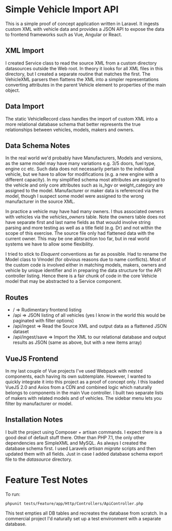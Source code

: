 # Simple Vehicle Import API

This is a simple proof of concept application written in Laravel. It ingests custom XML with vehicle data and provides a JSON API to expose the data to frontend frameworks such as Vue, Angular or React.

## XML Import
I created Service class to read the source XML from a custom directory datasources outside the Web root. In theory it looks for all XML files in this directory, but I created a separate routine that matches the first. The VehicleXML parsers then flattens the XML into a simpler representations converting attributes in the parent Vehicle element to properties of the main object.

## Data Import
The static VehicleRecord class handles the import of custom XML into a more relational database schema that better represents the true relationships between vehicles, models, makers and owners.

## Data Schema Notes

In the real world we'd probably have Manufacturers, Models and versions, as the same model may have many variations e.g. 3/5 doors, fuel type, engine cc etc. Such data does not necessarily pertain to the individual vehicle, but we have to allow for modifications (e.g. a new engine with a different capacity). In my simplified schema most attributes are assigned to the vehicle and only core attributes such as is_hgv or weight_category are assigned to the model. Manufacturer or maker data is referenced via the model, though I suspect some model were assigned to the wrong manufacturer in the source XML.

In practice a vehicle may have had many owners. I thus associated owners with vehicles via the *vehicles_owners* table. Note the owners table does not have separate first and last name fields as that wouuld involve string parsing and more testing as well as a title field (e.g. Dr) and not within the scope of this exercise. The source file only had flattened data with the current owner. This may be one abtsraction too far, but in real world systems we have to allow some flexibility.

I tried to stick to *Eloquent* conventions as far as possible. Had to rename the Model class to Vmodel (for obvious reasons due to name conflicts). Most of the custom code is involved either in matching models, makers, owners and vehicle by unique identifier and in preparing the data structure for the API controller listing. Hence there is a fair chunk of code in the core Vehicle model that may be abstracted to a Service component.

## Routes

* / => Rudimentary frontend listing
* /api => JSON listing of all vehicles (yes I know in the world this would be paginated with filter options)
* /api/ingest => Read the Source XML and output data as a flattened JSON dataset
* /api/ingest/save => Import the XML to our relational database and output results as JSON (same as above, but with a new items array)

## VueJS Frontend

In my last couple of Vue projects I've used Webpack with nested components, each having its own subtemplate. However, I wanted to quickly integrate it into this project as a proof of concept only. I this loaded VueJS 2.0 and Axios from a CDN and combined logic which naturally belongs to components in the main Vue controller. I built two separate lists of makers with related models and of vehicles. The sidebar menu lets you filter by manufacturer or model. 

## Installation Notes

I built the project using Composer + artisan commands. I expect there is a good deal of default stuff there. Other than PHP 7.1, the only other dependencies are SimpleXML and MySQL.
As always I created the database schema first. I used Laravels *artisan migrate* scripts and then updated them with all fields. Just in case I added database schema export file to the *datasource* directory.

# Feature Test Notes

To run: 
```
phpunit tests/Feature/app/Http/Controllers/ApiController.php
```
This test empties all DB tables and recreates the database from scratch. In a commercial project I'd naturally set up a test environment with a separate database.

